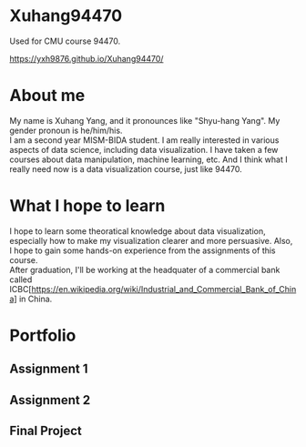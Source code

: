 # Xuhang94470
Used for CMU course 94470.


https://yxh9876.github.io/Xuhang94470/


# About me
My name is Xuhang Yang, and it pronounces like "Shyu-hang Yang". My gender pronoun is he/him/his.  
I am a second year MISM-BIDA student. I am really interested in various aspects of data science, including data visualization. I have taken a few courses about data manipulation, machine learning, etc. And I think what I really need now is a data visualization course, just like 94470.


# What I hope to learn
I hope to learn some theoratical knowledge about data visualization, especially how to make my visualization clearer and more persuasive. Also, I hope to gain some hands-on experience from the assignments of this course.  
After graduation, I'll be working at the headquater of a commercial bank called ICBC[https://en.wikipedia.org/wiki/Industrial_and_Commercial_Bank_of_China] in China. 

# Portfolio


## Assignment 1

## Assignment 2


## Final Project
